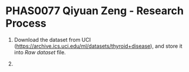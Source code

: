 # PHAS0077 Qiyuan Zeng - Research Process

1. Download the dataset from UCI (https://archive.ics.uci.edu/ml/datasets/thyroid+disease), and store it into _Raw dataset_ file.

2. 